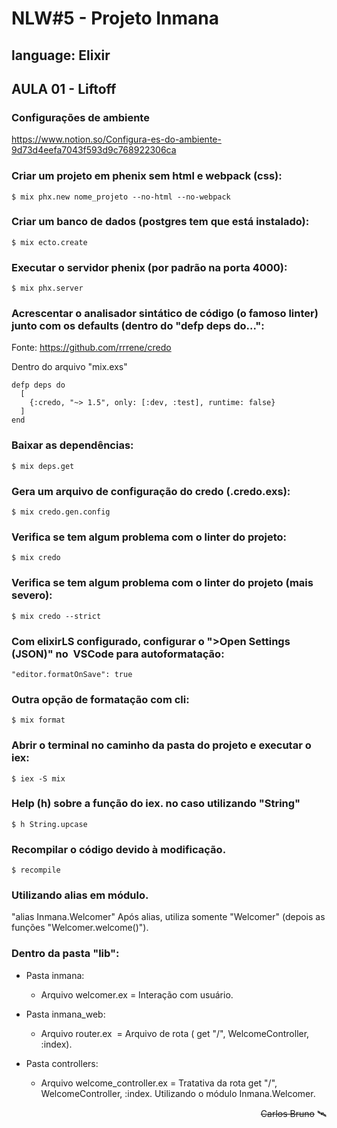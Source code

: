 # NLW#5 - Projeto Inmana

## language: Elixir

## AULA 01 - Liftoff

### Configurações de ambiente
https://www.notion.so/Configura-es-do-ambiente-9d73d4eefa7043f593d9c768922306ca

### Criar um projeto em phenix sem html e webpack (css):
```
$ mix phx.new nome_projeto --no-html --no-webpack
```

### Criar um banco de dados (postgres tem que está instalado):
```
$ mix ecto.create
```

### Executar o servidor phenix (por padrão na porta 4000):
```
$ mix phx.server
```

### Acrescentar o analisador sintático de código (o famoso linter) junto com os defaults (dentro do "defp deps do...":
Fonte: https://github.com/rrrene/credo

Dentro do arquivo "mix.exs"
```
defp deps do
  [
    {:credo, "~> 1.5", only: [:dev, :test], runtime: false}
  ]
end
```

### Baixar as dependências:
```
$ mix deps.get
```

### Gera um arquivo de configuração do credo (.credo.exs):
```
$ mix credo.gen.config
```

### Verifica se tem algum problema com o linter do projeto:
```
$ mix credo
```

### Verifica se tem algum problema com o linter do projeto (mais severo):
```
$ mix credo --strict
```

### Com elixirLS configurado, configurar o ">Open Settings (JSON)" no  VSCode para autoformatação:
```
"editor.formatOnSave": true
``` 
 
### Outra opção de formatação com cli:
```
$ mix format
```

### Abrir o terminal no caminho da pasta do projeto e executar o iex:
```
$ iex -S mix
```

### Help (h) sobre a função do iex. no caso utilizando "String"
```
$ h String.upcase
```

### Recompilar o código devido à modificação.
```
$ recompile
```

### Utilizando alias em módulo.
"alias Inmana.Welcomer"
Após alias, utiliza somente "Welcomer" (depois as funções "Welcomer.welcome()").


### Dentro da pasta "lib":

* Pasta inmana: 
	- Arquivo welcomer.ex = Interação com usuário.

* Pasta inmana_web: 
	- Arquivo router.ex  = Arquivo de rota (
	  get "/", WelcomeController, :index).

* Pasta controllers:
	- Arquivo welcome_controller.ex = Tratativa da rota get "/", WelcomeController, :index. Utilizando o módulo Inmana.Welcomer.




<div style="text-align: right">

~~Carlos Bruno~~ 🛰️

</div>